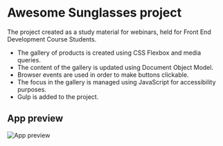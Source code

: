 # Awesome Sunglasses project
The project created as a study material for webinars, held for Front End Development Course Students.
- The gallery of products is created using CSS Flexbox and media queries.
- The content of the gallery is updated using Document Object Model.
- Browser events are used in order to make buttons clickable.
- The focus in the gallery is managed using JavaScript for accessibility purposes.
- Gulp is added to the project.

## App preview
![App preview](https://i.ibb.co/WzfFRHV/Untitled.jpg)
